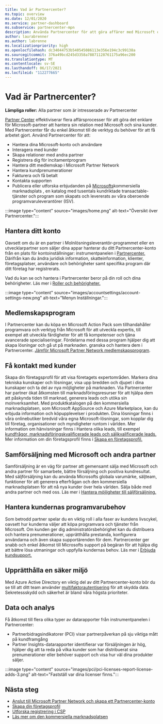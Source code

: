 ```yaml
---
title: Vad är Partnercenter?
ms.topic: overview
ms.date: 12/01/2020
ms.service: partner-dashboard
ms.subservice: partnercenter-mpn
description: Använda Partnercenter för att göra affärer med Microsoft och dina kunder
author: laurabrenner
ms.author: labrenne
ms.localizationpriority: high
ms.openlocfilehash: dc34044753b540545086113e356e194c3c99138a
ms.sourcegitcommit: 376a49bcd245d3358a78871128761175a96ec200
ms.translationtype: MT
ms.contentlocale: sv-SE
ms.lasthandoff: 06/17/2021
ms.locfileid: "112277665"
---
```

# <a name="what-is-partner-center"></a>Vad är Partnercenter?

**Lämpliga roller:** Alla partner som är intresserade av Partnercenter

[Partner Center](https://partner.microsoft.com/dashboard/home) effektiviserar flera affärsprocesser för att göra det enklare för Microsoft-partner att hantera sin relation med Microsoft och sina kunder. Med Partnercenter får du enkel åtkomst till de verktyg du behöver för att få arbetet gjort. Använd Partnercenter för att:

- Hantera dina Microsoft-konto och användare
- Interagera med kunder
- Skapa relationer med andra partner
- Registrera dig för incitamentprogram
- Hantera ditt medlemskap i Microsoft Partner Network
- Hantera kundprenumerationer
- Fakturera och få betalt
- Kontakta supporten
- Publicera eller utforska erbjudanden på [Microsofts](/azure/marketplace)kommersiella marknadsplats , en katalog med tusentals kundriktade transactable-tjänster och program som skapats och levererats av våra oberoende programvaruleverantörer (ISV).

:::image type="content" source="images/home.png" alt-text="Översikt över Partnercenter.":::

## <a name="manage-your-account"></a>Hantera ditt konto

Oavsett om du är en partner i Molnlösningsleverantör-programmet eller en utvecklarpartner som säljer dina appar hanterar du ditt Partnercenter-konto från en plats för kontoinställningar: instrumentpanelen i [Partnercenter.](https://partner.microsoft.com/dashboard/home) Därifrån kan du ändra juridisk information, skatteinformation, klienter, företagsplatser, användare och behörigheter samt specifika program där ditt företag har registrerats.

Vad du kan se och hantera i Partnercenter beror på din roll och dina behörigheter. Läs mer i [Roller och behörigheter.](permissions-overview.md)

:::image type="content" source="images/accountsettings/account-settings-new.png" alt-text="Menyn Inställningar.":::

## <a name="membership-programs"></a>Medlemskapsprogram

I Partnercenter kan du köpa en Microsoft Action Pack som tillhandahåller programvara och verktyg från Microsoft för att utveckla expertis, till exempel att utveckla färdigheter för att få kompetenser och tjäna avancerade specialiseringar. Fördelarna med dessa program hjälper dig att skapa lösningar och gå ut på marknaden. granska och hantera dem i Partnercenter. [Jämför Microsoft Partner Network medlemskapsprogram](https://partner.microsoft.com/membership/compare-offers).

## <a name="connect-with-customers"></a>Få kontakt med kunder

Skapa din företagsprofil för att visa företagets expertområden. Markera dina tekniska kunskaper och lösningar, visa upp bredden och djupet i dina kunskaper och ta del av nya möjligheter på marknaden. Via Partnercenter har partner ökat åtkomsten till marknadsföringsresurser för att hjälpa dem att påskynda tiden till marknad, generera leads och utöka sin molnverksamhet. Med produktkatalogen på den kommersiella marknadsplatsen, som Microsoft AppSource och Azure Marketplace, kan du erbjuda information och köpupplevelser i produkten. Dina lösningar finns i våra onlinebutiker bredvid våra egna Microsoft-lösningar, som kopplar dig till företag, organisationer och myndigheter runtom i världen. Mer information om hänvisningar finns i Hantera olika leads, till exempel [kundfrågor, marknadsföringskvalificerade leads och säljkvalificerade leads.](manage-leads.md) Mer information om din företagsprofil finns i [Skapa en företagsprofil.](create-a-marketing-profile.md)

## <a name="co-sell-with-microsoft-and-other-partners"></a>Samförsäljning med Microsoft och andra partner

Samförsäljning är en väg för partner att gemensamt sälja med Microsoft och andra partner för samarbete, bättre försäljning och positiva kundresultat. Med säljförsäljning kan du använda Microsofts globala varumärke, säljteam, funktioner för att generera efterfrågan och den kommersiella marknadsplatsen för att nå nya kunder över hela världen. Sälja både med andra partner och med oss. Läs mer i [Hantera möjligheter till säljförsäljning.](manage-co-sell-opportunities.md)

## <a name="manage-customer-software-needs"></a>Hantera kundernas programvarubehov

Som betrodd partner spelar du en viktig roll i alla faser av kundens livscykel, oavsett hur kunderna väljer att köpa programvara och tjänster från Microsoft. Om kunden ger dig administratörsbehörighet kan du distribuera och hantera prenumerationer, upprätthålla prestanda, konfigurera användarna och även skapa supportärenden för dem. Partnercenter ger snabb och enkel åtkomst till Microsofts support på begäran för att hjälpa dig att bättre lösa utmaningar och uppfylla kundernas behov. Läs mer i [Erbjuda kundsupport.](customer-support.md)

## <a name="maintain-a-secure-environment"></a>Upprätthålla en säker miljö

Med Azure Active Directory en viktig del av ditt Partnercenter-konto bör du se till att ditt team använder [multifaktorautentisering](partner-security-requirements-mandating-mfa.md) för att skydda data. Sekretessskydd och säkerhet är bland våra högsta prioriteter.

## <a name="data-and-analytics"></a>Data och analys

Få åtkomst till flera olika typer av datarapporter från instrumentpanelen i Partnercenter:

- Partnerbidragsindikatorer (PCI) visar partnerpåverkan på sju viktiga mått på kundframgång
- Partner Insights-datarapporter identifierar var försäljningen är hög, hjälper dig att ta reda på vilka kunder som har distribuerat sina prenumerationer eller behöver support och visa hur väl dina produkter säljer.

:::image type="content" source="images/pci/pci-licenses-report-license-adds-3.png" alt-text="Fastställ var dina licenser finns.":::

## <a name="next-steps"></a>Nästa steg

- [Anslut till Microsoft Partner Network och skapa ett Partnercenter-konto](mpn-create-a-partner-center-account.md)
- [Skapa din företagsprofil](create-a-marketing-profile.md)
- [Utforska registrering i CSP](csp-overview.md)
- [Läs mer om den kommersiella marknadsplatsen](csp-commercial-marketplace-overview.md)
